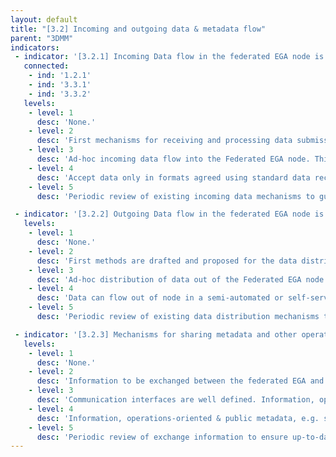 ```yaml
---
layout: default
title: "[3.2] Incoming and outgoing data & metadata flow"
parent: "3DMM"
indicators:
 - indicator: '[3.2.1] Incoming Data flow in the federated EGA node is established'
   connected:
    - ind: '1.2.1'
    - ind: '3.3.1'
    - ind: '3.3.2'
   levels:
    - level: 1
      desc: 'None.'
    - level: 2
      desc: 'First mechanisms for receiving and processing data submissions are designed.'
    - level: 3  
      desc: 'Ad-hoc incoming data flow into the Federated EGA node. This is a largely automated process.'
    - level: 4
      desc: 'Accept data only in formats agreed using standard data reception services in a more automated manner. Accepted formats follow the general agreement reached at the Federated EGA ecosystem.'
    - level: 5
      desc: 'Periodic review of existing incoming data mechanisms to guarantee up-to-date implementations and the opportunity to incorporate newly accepted data-types and developed data transfer protocols for accepted data-types.'

 - indicator: '[3.2.2] Outgoing Data flow in the federated EGA node is established'
   levels:
    - level: 1
      desc: 'None.'
    - level: 2
      desc: 'First methods are drafted and proposed for the data distribution out of the Federated EGA node.'
    - level: 3  
      desc: 'Ad-hoc distribution of data out of the Federated EGA node to approved users using labour intensive protocols.'
    - level: 4
      desc: 'Data can flow out of node in a semi-automated or self-service way for approved users using secure protocols. Majority of data distribution scenarios agreed by the Federated EGA ecosystem are supported by the node.'
    - level: 5
      desc: 'Periodic review of existing data distribution mechanisms to guarantee up-to-date implementations and the opportunity to incorporate newly accepted data-types, developed data transfer protocols as well as to scale-up the service to cope with increasing use, including the use of standards for partial data retrieval.'

 - indicator: '[3.2.3] Mechanisms for sharing metadata and other operations-oriented information are established between the federated EGA node and Central EGA'
   levels:
    - level: 1
      desc: 'None.'
    - level: 2
      desc: 'Information to be exchanged between the federated EGA and Central EGA is drafted.'
    - level: 3  
      desc: 'Communication interfaces are well defined. Information, operations-oriented & public metadata, e.g. study metadata, accessions, can be exchanged between the federated EGA node and Central EGA in a manual way.'
    - level: 4
      desc: 'Information, operations-oriented & public metadata, e.g. study metadata, accessions, is exchanged between the federated EGA node and Central EGA in an automated or scheduled way.'
    - level: 5
      desc: 'Periodic review of exchange information to ensure up-to-date implementations as well as to facilitate the adoption of new standards and newly developed technologies. This periodic review can facilitate the redefinition of exchanged information.'
---
```

